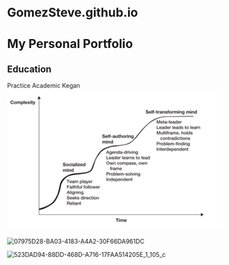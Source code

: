 # GomezSteve.github.io
# My Personal Portfolio
## Education
Practice
Academic
Kegan
<img src = "https://raw.githubusercontent.com/GomezSteve/GomezSteve.github.io/main/Kegan.png" >

![07975D28-BA03-4183-A4A2-30F66DA961DC](https://github.com/GomezSteve/GomezSteve.github.io/assets/165951592/6b62521d-a30a-448c-8fb9-a6d2c7abacf1)


![523DAD94-88DD-468D-A716-17FAA514205E_1_105_c](https://github.com/GomezSteve/GomezSteve.github.io/assets/165951592/9d3565d1-df40-4f9e-84c9-f046b71b9896)

